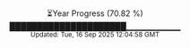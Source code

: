 <p align="center">
⏳Year Progress (70.82 %)<br>
█████████████████████▁▁▁▁▁▁▁▁▁ <br>
<sub>Updated: Tue, 16 Sep 2025 12:04:58 GMT</sub>
</p>

